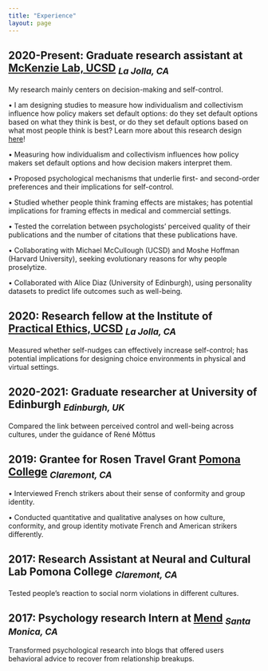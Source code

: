 ```yaml
---
title: "Experience"
layout: page
---
```


## 2020-Present: Graduate research assistant at [McKenzie Lab, UCSD](https://psychology.ucsd.edu/people/profiles/cmckenzie.html) <sub> _La Jolla, CA_ </sub>

My research mainly centers on decision-making and self-control.

•	I am designing studies to measure how individualism and collectivism influence how policy makers set default options: do they set default options based on what they think is best, or do they set default options based on what most people think is best? Learn more about this research design [here](research.md)!

•	Measuring how individualism and collectivism influences how policy makers set default options and how decision makers interpret them.

•	Proposed psychological mechanisms that underlie first- and second-order preferences and their implications for self-control.

•	Studied whether people think framing effects are mistakes; has potential implications for framing effects in medical and commercial settings.

•	Tested the correlation between psychologists’ perceived quality of their publications and the number of citations that these publications have.

•	Collaborating with Michael McCullough (UCSD) and Moshe Hoffman (Harvard University), seeking evolutionary reasons for why people proselytize.

•	Collaborated with Alice Diaz (University of Edinburgh), using personality datasets to predict life outcomes such as well-being.

## 2020: Research fellow at the Institute of [Practical Ethics, UCSD](https://ipe.ucsd.edu/) <sub> _La Jolla, CA_ </sub>
Measured whether self-nudges can effectively increase self-control; has potential implications for designing choice environments in physical and virtual settings.

## 2020-2021: Graduate researcher at University of Edinburgh <sub> _Edinburgh, UK_ </sub>
Compared the link between perceived control and well-being across cultures, under the guidance of René Mõttus

## 2019: Grantee for Rosen Travel Grant [Pomona College](https://en.wikipedia.org/wiki/Pomona_College) <sub> _Claremont, CA_ </sub>
•	Interviewed French strikers about their sense of conformity and group identity. 

•	Conducted quantitative and qualitative analyses on how culture, conformity, and group identity motivate French and American strikers differently.

## 2017: Research Assistant at Neural and Cultural Lab Pomona College <sub> _Claremont, CA_ </sub>
  Tested people’s reaction to social norm violations in different cultures.
  
## 2017: Psychology research Intern at [Mend](https://www.letsmend.com/) <sub> _Santa Monica, CA_ <sub>
Transformed psychological research into blogs that offered users behavioral advice to recover from relationship breakups.

